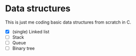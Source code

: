 # Data structures

This is just me coding basic data structures from scratch in C.

- [x] (single) Linked list
- [ ] Stack
- [ ] Queue
- [ ] Binary tree
